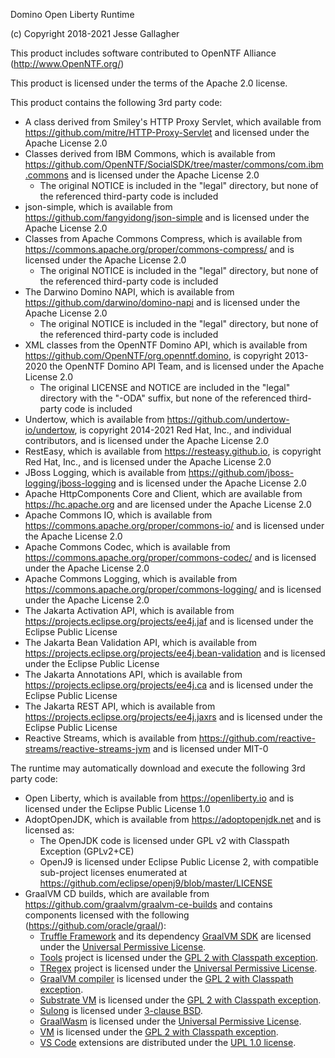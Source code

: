 Domino Open Liberty Runtime

(c) Copyright 2018-2021 Jesse Gallagher

This product includes software contributed to
OpenNTF Alliance (http://www.OpenNTF.org/)

This product is licensed under the terms of the Apache 2.0 license.

This product contains the following 3rd party code:

- A class derived from Smiley's HTTP Proxy Servlet, which available from https://github.com/mitre/HTTP-Proxy-Servlet and licensed under the Apache License 2.0
- Classes derived from IBM Commons, which is available from https://github.com/OpenNTF/SocialSDK/tree/master/commons/com.ibm.commons and is licensed under the Apache License 2.0
	- The original NOTICE is included in the "legal" directory, but none of the referenced third-party code is included
- json-simple, which is available from https://github.com/fangyidong/json-simple and is licensed under the Apache License 2.0
- Classes from Apache Commons Compress, which is available from https://commons.apache.org/proper/commons-compress/ and is licensed under the Apache License 2.0
	- The original NOTICE is included in the "legal" directory, but none of the referenced third-party code is included
- The Darwino Domino NAPI, which is available from https://github.com/darwino/domino-napi and is licensed under the Apache License 2.0
	- The original NOTICE is included in the "legal" directory, but none of the referenced third-party code is included
- XML classes from the OpenNTF Domino API, which is available from https://github.com/OpenNTF/org.openntf.domino, is copyright 2013-2020 the OpenNTF Domino API Team, and is licensed under the Apache License 2.0
	- The original LICENSE and NOTICE are included in the "legal" directory with the "-ODA" suffix, but none of the referenced third-party code is included
- Undertow, which is available from https://github.com/undertow-io/undertow, is copyright 2014-2021 Red Hat, Inc., and individual contributors, and is licensed under the Apache License 2.0
- RestEasy, which is available from https://resteasy.github.io, is copyright Red Hat, Inc., and is licensed under the Apache License 2.0
- JBoss Logging, which is available from https://github.com/jboss-logging/jboss-logging and is licensed under the Apache License 2.0
- Apache HttpComponents Core and Client, which are available from https://hc.apache.org and are licensed under the Apache License 2.0
- Apache Commons IO, which is available from https://commons.apache.org/proper/commons-io/ and is licensed under the Apache License 2.0
- Apache Commons Codec, which is available from https://commons.apache.org/proper/commons-codec/ and is licensed under the Apache License 2.0
- Apache Commons Logging, which is available from https://commons.apache.org/proper/commons-logging/ and is licensed under the Apache License 2.0
- The Jakarta Activation API, which is available from https://projects.eclipse.org/projects/ee4j.jaf and is licensed under the Eclipse Public License
- The Jakarta Bean Validation API, which is available from https://projects.eclipse.org/projects/ee4j.bean-validation and is licensed under the Eclipse Public License
- The Jakarta Annotations API, which is available from https://projects.eclipse.org/projects/ee4j.ca and is licensed under the Eclipse Public License
- The Jakarta REST API, which is available from https://projects.eclipse.org/projects/ee4j.jaxrs and is licensed under the Eclipse Public License
- Reactive Streams, which is available from https://github.com/reactive-streams/reactive-streams-jvm and is licensed under MIT-0

The runtime may automatically download and execute the following 3rd party code:

- Open Liberty, which is available from https://openliberty.io and is licensed under the Eclipse Public License 1.0
- AdoptOpenJDK, which is available from https://adoptopenjdk.net and is licensed as:
	- The OpenJDK code is licensed under GPL v2 with Classpath Exception (GPLv2+CE)
	- OpenJ9 is licensed under Eclipse Public License 2, with compatible sub-project licenses enumerated at https://github.com/eclipse/openj9/blob/master/LICENSE
- GraalVM CD builds, which are available from https://github.com/graalvm/graalvm-ce-builds and contains components licensed with the following (https://github.com/oracle/graal/):
	- [Truffle Framework](/truffle/) and its dependency [GraalVM SDK](/sdk/) are licensed under the [Universal Permissive License](truffle/LICENSE.md).
	- [Tools](/tools/) project is licensed under the [GPL 2 with Classpath exception](tools/LICENSE).
	- [TRegex](/regex/) project is licensed under the [Universal Permissive License](regex/LICENSE.md).
	- [GraalVM compiler](/compiler/) is licensed under the [GPL 2 with Classpath exception](compiler/LICENSE.md).
	- [Substrate VM](/substratevm/) is licensed under the [GPL 2 with Classpath exception](substratevm/LICENSE).
	- [Sulong](/sulong/) is licensed under [3-clause BSD](sulong/LICENSE).
	- [GraalWasm](/wasm/) is licensed under the [Universal Permissive License](wasm/LICENSE).
	- [VM](/vm/) is licensed under the [GPL 2 with Classpath exception](vm/LICENSE_GRAALVM_CE).
	- [VS Code](/vscode/) extensions are distributed under the [UPL 1.0 license](/vscode/graalvm/LICENSE.txt).